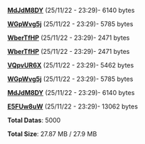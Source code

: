 [**MdJdM8DY**](/data/MdJdM8DY.txt) (25/11/22 - 23:29)- 6140 bytes

[**WGpWvg5j**](/data/WGpWvg5j.txt) (25/11/22 - 23:29)- 5785 bytes

[**WberTfHP**](/data/WberTfHP.txt) (25/11/22 - 23:29)- 2471 bytes

[**WberTfHP**](/data/WberTfHP.txt) (25/11/22 - 23:29)- 2471 bytes

[**VQpvUR6X**](/data/VQpvUR6X.txt) (25/11/22 - 23:29)- 5462 bytes

[**WGpWvg5j**](/data/WGpWvg5j.txt) (25/11/22 - 23:29)- 5785 bytes

[**MdJdM8DY**](/data/MdJdM8DY.txt) (25/11/22 - 23:29)- 6140 bytes

[**E5FUw8uW**](/data/E5FUw8uW.txt) (25/11/22 - 23:29)- 13062 bytes

**Total Datas**: 5000

**Total Size**: 27.87 MB / 27.9 MB